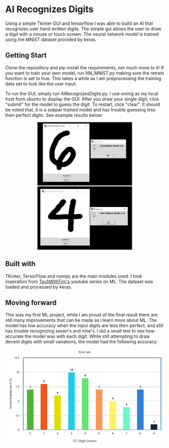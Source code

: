 # AI Recognizes Digits 

Using a simple Tkinter GUI and tensorflow I was able to build an AI that recognizes user hand written digits. The simple gui allows the user to draw a digit with a mouse or touch screen. The neural network model is trained using the MNIST dataset provided by keras. 

## Getting Start

Clone the reposiitory and pip install the requirements, not much more to it! If you want to train your own model, run NN_MNIST.py making sure the retrain function is set to true. This takes a while as I am preprocessing the training data set to look like the user input. 

To run the GUI, simply run AIRecognizesDigits.py. I use xming as my local host from ubuntu to display the GUI. After you draw your single digit, click "submit" for the model to  guess the digit. To restart, click "clear". It should be noted that, it is a subpar trained model and has trouble guessing less then perfect digits. See example results below:
<p align="center">
<img src="https://github.com/calkinsr2017/AI-Recognizes-Digits/blob/master/Images/six.JPG" width="300" height="200">                    <img src="https://github.com/calkinsr2017/AI-Recognizes-Digits/blob/master/Images/four.JPG" width="300" height="200">
</p>

## Built with

TKinter, TersorFlow and numpy are the main modules used. I took inspiration from <a href="https://www.youtube.com/channel/UC4JX40jDee_tINbkjycV4Sg">TechWithTim's</a> youtube series on ML. The dataset was loaded and processed by keras.

## Moving forward

This was my first ML project, while I am proud of the final result there are still many improvements that can be made as I learn more about ML. The model has low accuracy when the input digits are less then perfect, and still has trouble recognizing seven's and nine's. I did a small test to see how accurate the model was with each digit. While still attempting to draw decent digits with small variations, the model had the following accuracy:

<p align="center">
<img src="https://github.com/calkinsr2017/AI-Recognizes-Digits/blob/master/Images/meta-chart.png" width="500" height="300">
</p>
  
